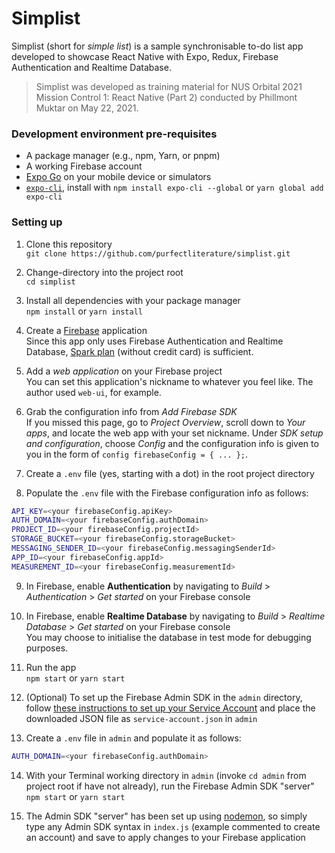 # Simplist

Simplist (short for _simple list_) is a sample synchronisable to-do list app developed to showcase React Native with Expo, Redux, Firebase Authentication and Realtime Database.

>Simplist was developed as training material for NUS Orbital 2021 Mission Control 1: React Native (Part 2) conducted by Phillmont Muktar on May 22, 2021.

### Development environment pre-requisites
- A package manager (e.g., npm, Yarn, or pnpm)
- A working Firebase account
- [Expo Go](https://expo.io/tools#client) on your mobile device or simulators
- [`expo-cli`](https://expo.io/tools#cli), install with `npm install expo-cli --global` or `yarn global add expo-cli`

### Setting up
1. Clone this repository  
`git clone https://github.com/purfectliterature/simplist.git`

2. Change-directory into the project root  
`cd simplist`

3. Install all dependencies with your package manager  
`npm install` or `yarn install`

4. Create a [Firebase](https://firebase.google.com) application  
Since this app only uses Firebase Authentication and Realtime Database, [Spark plan](https://firebase.google.com/pricing) (without credit card) is sufficient.

5. Add a _web application_ on your Firebase project  
You can set this application's nickname to whatever you feel like. The author used `web-ui`, for example.

6. Grab the configuration info from _Add Firebase SDK_  
If you missed this page, go to _Project Overview_, scroll down to _Your apps_, and locate the web app with your set nickname. Under _SDK setup and configuration_, choose _Config_ and the configuration info is given to you in the form of `config firebaseConfig = { ... };`.

7. Create a `.env` file (yes, starting with a dot) in the root project directory

8. Populate the `.env` file with the Firebase configuration info as follows:
```sh
API_KEY=<your firebaseConfig.apiKey>
AUTH_DOMAIN=<your firebaseConfig.authDomain>
PROJECT_ID=<your firebaseConfig.projectId>
STORAGE_BUCKET=<your firebaseConfig.storageBucket>
MESSAGING_SENDER_ID=<your firebaseConfig.messagingSenderId>
APP_ID=<your firebaseConfig.appId>
MEASUREMENT_ID=<your firebaseConfig.measurementId>
```

9. In Firebase, enable **Authentication** by navigating to _Build_ > _Authentication_ > _Get started_ on your Firebase console

10. In Firebase, enable **Realtime Database** by navigating to _Build_ > _Realtime Database_ > _Get started_ on your Firebase console  
You may choose to initialise the database in test mode for debugging purposes.

11. Run the app  
`npm start` or `yarn start`

12. (Optional) To set up the Firebase Admin SDK in the `admin` directory, follow [these instructions to set up your Service Account](https://firebase.google.com/docs/admin/setup#initialize-sdk) and place the downloaded JSON file as `service-account.json` in `admin`  

13. Create a `.env` file in `admin` and populate it as follows:  
```sh
AUTH_DOMAIN=<your firebaseConfig.authDomain>
```

14. With your Terminal working directory in `admin` (invoke `cd admin` from project root if have not already), run the Firebase Admin SDK "server"  
`npm start` or `yarn start`

15. The Admin SDK "server" has been set up using [nodemon](https://www.npmjs.com/package/nodemon), so simply type any Admin SDK syntax in `index.js` (example commented to create an account) and save to apply changes to your Firebase application
